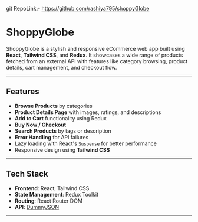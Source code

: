 git RepoLink:-
 https://github.com/rashiya795/shoppyGlobe

#  ShoppyGlobe

ShoppyGlobe is a stylish and responsive eCommerce web app built using **React**, **Tailwind CSS**, and **Redux**. It showcases a wide range of products fetched from an external API with features like category browsing, product details, cart management, and checkout flow.

---

##  Features

-  **Browse Products** by categories
-  **Product Details Page** with images, ratings, and descriptions
-  **Add to Cart** functionality using Redux
-  **Buy Now / Checkout**
-  **Search Products** by tags or description
-  **Error Handling** for API failures
-  Lazy loading with React's `Suspense` for better performance
-  Responsive design using **Tailwind CSS**



---

##  Tech Stack

- **Frontend**: React, Tailwind CSS
- **State Management**: Redux Toolkit
- **Routing**: React Router DOM
- **API**: [DummyJSON](https://dummyjson.com)

---



